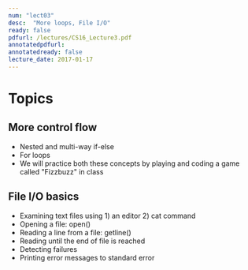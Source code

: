 ```yaml
---
num: "lect03"
desc:  "More loops, File I/O"
ready: false
pdfurl: /lectures/CS16_Lecture3.pdf
annotatedpdfurl: 
annotatedready: false
lecture_date: 2017-01-17
---
```


# Topics

## More control flow
* Nested and multi-way if-else 
* For loops 
* We will practice both these concepts by playing and coding a game called "Fizzbuzz" in class


## File I/O basics
* Examining text files using 1) an editor 2) cat command 
* Opening a file: open()
* Reading a line from a file: getline()
* Reading until the end of file is reached
* Detecting failures
* Printing error messages to standard error




